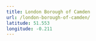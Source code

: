 ```yaml
---
title: London Borough of Camden
url: /london-borough-of-camden/
latitude: 51.553
longitude: -0.211
---
```

